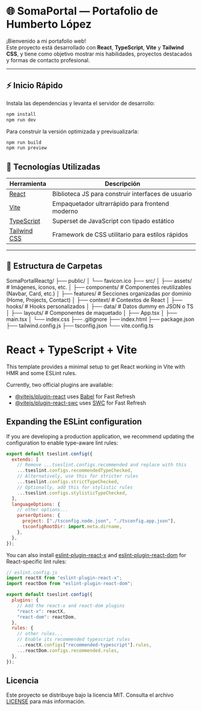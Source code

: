 # 🌐 SomaPortal — Portafolio de Humberto López

¡Bienvenido a mi portafolio web!  
Este proyecto está desarrollado con **React**, **TypeScript**, **Vite** y **Tailwind CSS**, y tiene como objetivo mostrar mis habilidades, proyectos destacados y formas de contacto profesional.
 
---

## ⚡ Inicio Rápido

Instala las dependencias y levanta el servidor de desarrollo:

```bash
npm install
npm run dev
```

Para construir la versión optimizada y previsualizarla:

```bash
npm run build
npm run preview
```

## 🚀 Tecnologías Utilizadas

| Herramienta                                   | Descripción                                        |
| --------------------------------------------- | -------------------------------------------------- |
| [React](https://reactjs.org/)                 | Biblioteca JS para construir interfaces de usuario |
| [Vite](https://vitejs.dev/)                   | Empaquetador ultrarrápido para frontend moderno    |
| [TypeScript](https://www.typescriptlang.org/) | Superset de JavaScript con tipado estático         |
| [Tailwind CSS](https://tailwindcss.com/)      | Framework de CSS utilitario para estilos rápidos   |

---

## 📁 Estructura de Carpetas

SomaPortalReactg/
├── public/
│ └── favicon.ico
├── src/
│ ├── assets/ # Imágenes, íconos, etc.
│ ├── components/ # Componentes reutilizables (Navbar, Card, etc.)
│ ├── features/ # Secciones organizadas por dominio (Home, Projects, Contact)
│ ├── context/ # Contextos de React
│ ├── hooks/ # Hooks personalizados
│ ├── data/ # Datos dummy en JSON o TS
│ ├── layouts/ # Componentes de maquetado
│ ├── App.tsx
│ ├── main.tsx
│ └── index.css
├── .gitignore
├── index.html
├── package.json
├── tailwind.config.js
├── tsconfig.json
└── vite.config.ts

# React + TypeScript + Vite

This template provides a minimal setup to get React working in Vite with HMR and some ESLint rules.

Currently, two official plugins are available:

- [@vitejs/plugin-react](https://github.com/vitejs/vite-plugin-react/blob/main/packages/plugin-react) uses [Babel](https://babeljs.io/) for Fast Refresh
- [@vitejs/plugin-react-swc](https://github.com/vitejs/vite-plugin-react/blob/main/packages/plugin-react-swc) uses [SWC](https://swc.rs/) for Fast Refresh

## Expanding the ESLint configuration

If you are developing a production application, we recommend updating the configuration to enable type-aware lint rules:

```js
export default tseslint.config({
  extends: [
    // Remove ...tseslint.configs.recommended and replace with this
    ...tseslint.configs.recommendedTypeChecked,
    // Alternatively, use this for stricter rules
    ...tseslint.configs.strictTypeChecked,
    // Optionally, add this for stylistic rules
    ...tseslint.configs.stylisticTypeChecked,
  ],
  languageOptions: {
    // other options...
    parserOptions: {
      project: ["./tsconfig.node.json", "./tsconfig.app.json"],
      tsconfigRootDir: import.meta.dirname,
    },
  },
});
```

You can also install [eslint-plugin-react-x](https://github.com/Rel1cx/eslint-react/tree/main/packages/plugins/eslint-plugin-react-x) and [eslint-plugin-react-dom](https://github.com/Rel1cx/eslint-react/tree/main/packages/plugins/eslint-plugin-react-dom) for React-specific lint rules:

```js
// eslint.config.js
import reactX from "eslint-plugin-react-x";
import reactDom from "eslint-plugin-react-dom";

export default tseslint.config({
  plugins: {
    // Add the react-x and react-dom plugins
    "react-x": reactX,
    "react-dom": reactDom,
  },
  rules: {
    // other rules...
    // Enable its recommended typescript rules
    ...reactX.configs["recommended-typescript"].rules,
    ...reactDom.configs.recommended.rules,
  },
});
```

##  Licencia

Este proyecto se distribuye bajo la licencia MIT. Consulta el archivo [LICENSE](LICENSE) para más información.
